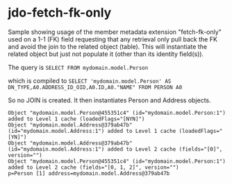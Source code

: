 # jdo-fetch-fk-only

Sample showing usage of the member metadata extension "fetch-fk-only" used on a 1-1 (FK) field requesting that any retrieval only pull back the FK and avoid the join to the related object (table). This will instantiate the related object but just not populate it (other than its identity field(s)).

The query is
`SELECT FROM mydomain.model.Person`

which is compiled to
`SELECT 'mydomain.model.Person' AS DN_TYPE,A0.ADDRESS_ID_OID,A0.ID,A0."NAME" FROM PERSON A0`

So no JOIN is created. It then instantiates Person and Address objects.

    Object "mydomain.model.Person@455351c4" (id="mydomain.model.Person:1") added to Level 1 cache (loadedFlags="[NYN]")  
    Object "mydomain.model.Address@379ab47b" (id="mydomain.model.Address:1") added to Level 1 cache (loadedFlags="[YN]")  
    Object "mydomain.model.Address@379ab47b" (id="mydomain.model.Address:1") added to Level 2 cache (fields="[0]", version="")  
    Object "mydomain.model.Person@455351c4" (id="mydomain.model.Person:1") added to Level 2 cache (fields="[0, 1, 2]", version="")  
    p=Person [1] address=mydomain.model.Address@379ab47b  
